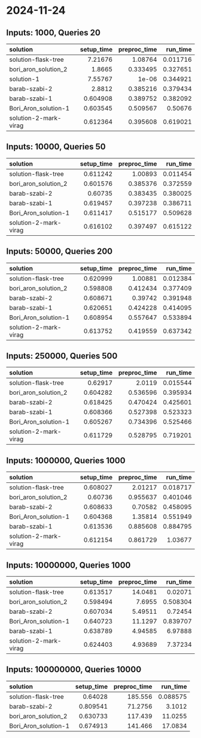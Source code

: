 # 2024-11-24

## Inputs: 1000, Queries 20

| solution              |   setup_time |   preproc_time |   run_time |
|:----------------------|-------------:|---------------:|-----------:|
| solution-flask-tree   |     7.21676  |       1.08764  |   0.011716 |
| bori_aron_solution_2  |     1.8665   |       0.333495 |   0.327651 |
| solution-1            |     7.55767  |       1e-06    |   0.344921 |
| barab-szabi-2         |     2.8812   |       0.385216 |   0.379434 |
| barab-szabi-1         |     0.604908 |       0.389752 |   0.382092 |
| Bori_Aron_solution-1  |     0.603545 |       0.509567 |   0.50676  |
| solution-2-mark-virag |     0.612364 |       0.395608 |   0.619021 |

## Inputs: 10000, Queries 50

| solution              |   setup_time |   preproc_time |   run_time |
|:----------------------|-------------:|---------------:|-----------:|
| solution-flask-tree   |     0.611242 |       1.00893  |   0.011454 |
| bori_aron_solution_2  |     0.601576 |       0.385376 |   0.372559 |
| barab-szabi-2         |     0.60735  |       0.383435 |   0.380025 |
| barab-szabi-1         |     0.619457 |       0.397238 |   0.386711 |
| Bori_Aron_solution-1  |     0.611417 |       0.515177 |   0.509628 |
| solution-2-mark-virag |     0.616102 |       0.397497 |   0.615122 |

## Inputs: 50000, Queries 200

| solution              |   setup_time |   preproc_time |   run_time |
|:----------------------|-------------:|---------------:|-----------:|
| solution-flask-tree   |     0.620999 |       1.00881  |   0.012384 |
| bori_aron_solution_2  |     0.598808 |       0.412434 |   0.377409 |
| barab-szabi-2         |     0.608671 |       0.39742  |   0.391948 |
| barab-szabi-1         |     0.620651 |       0.424228 |   0.414095 |
| Bori_Aron_solution-1  |     0.608954 |       0.557647 |   0.533894 |
| solution-2-mark-virag |     0.613752 |       0.419559 |   0.637342 |

## Inputs: 250000, Queries 500

| solution              |   setup_time |   preproc_time |   run_time |
|:----------------------|-------------:|---------------:|-----------:|
| solution-flask-tree   |     0.62917  |       2.0119   |   0.015544 |
| bori_aron_solution_2  |     0.604282 |       0.536596 |   0.395934 |
| barab-szabi-2         |     0.618425 |       0.470424 |   0.425601 |
| barab-szabi-1         |     0.608366 |       0.527398 |   0.523323 |
| Bori_Aron_solution-1  |     0.605267 |       0.734396 |   0.525466 |
| solution-2-mark-virag |     0.611729 |       0.528795 |   0.719201 |

## Inputs: 1000000, Queries 1000

| solution              |   setup_time |   preproc_time |   run_time |
|:----------------------|-------------:|---------------:|-----------:|
| solution-flask-tree   |     0.608027 |       2.01217  |   0.018717 |
| bori_aron_solution_2  |     0.60736  |       0.955637 |   0.401046 |
| barab-szabi-2         |     0.608633 |       0.70582  |   0.458095 |
| Bori_Aron_solution-1  |     0.604368 |       1.35814  |   0.551949 |
| barab-szabi-1         |     0.613536 |       0.885608 |   0.884795 |
| solution-2-mark-virag |     0.612154 |       0.861729 |   1.03677  |

## Inputs: 10000000, Queries 1000

| solution              |   setup_time |   preproc_time |   run_time |
|:----------------------|-------------:|---------------:|-----------:|
| solution-flask-tree   |     0.613517 |       14.0481  |   0.02071  |
| bori_aron_solution_2  |     0.598494 |        7.6955  |   0.508304 |
| barab-szabi-2         |     0.607034 |        5.49511 |   0.72454  |
| Bori_Aron_solution-1  |     0.640723 |       11.1297  |   0.839707 |
| barab-szabi-1         |     0.638789 |        4.94585 |   6.97888  |
| solution-2-mark-virag |     0.624403 |        4.93689 |   7.37234  |

## Inputs: 100000000, Queries 10000

| solution             |   setup_time |   preproc_time |   run_time |
|:---------------------|-------------:|---------------:|-----------:|
| solution-flask-tree  |     0.64028  |       185.556  |   0.088575 |
| barab-szabi-2        |     0.809541 |        71.2756 |   3.1012   |
| bori_aron_solution_2 |     0.630733 |       117.439  |  11.0255   |
| Bori_Aron_solution-1 |     0.674913 |       141.466  |  17.0834   |